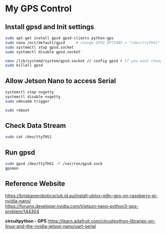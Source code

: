 # My GPS Control


## Install gpsd and Init settings

```bash
sudo apt-get install gpsd gpsd-clients python-gps 
sudo nano /ect/default/gpsd     # change GPSD_OPTIONS = "/dev/ttyTHS1" 
sudo systemctl stop gpsd.socket 
sudo systemctl disable gpsd.socket'
```

```bash
nano /lib/systemd/system/gpsd.socket // config gpsd # If you want change gpsd Network
sudo killall gpsd 
```

## Allow Jetson Nano to access Serial

```bash
systemctl stop nvgetty
systemctl disable nvgetty
sudo udevadm trigger
```

```bash
sudo reboot
```

## Check Data Stream
```bash
sudo cat /dev/ttyTHS1
```
## Run gpsd
```bash
sudo gpsd /dev/ttyTHS1 -F /var/run/gpsd.sock
gpsmon
```


## Reference Website

https://brisbaneroboticsclub.id.au/install-ublox-m8n-gps-on-raspberry-pi-nvidia-nano/ <br>
https://forums.developer.nvidia.com/t/jetson-nano-python3-gps-problem/144304

**circuitpython - GPS** 
https://learn.adafruit.com/circuitpython-libraries-on-linux-and-the-nvidia-jetson-nano/uart-serial
